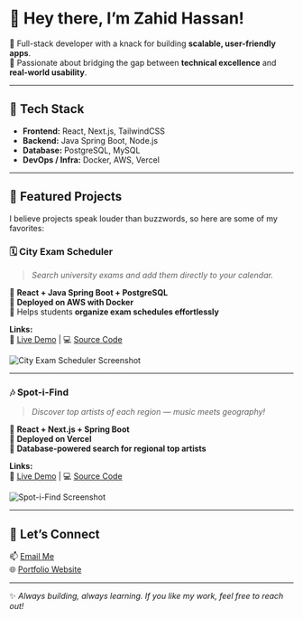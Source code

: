 # 👋 Hey there, I’m Zahid Hassan!  

🚀 Full-stack developer with a knack for building **scalable, user-friendly apps**.  
🎯 Passionate about bridging the gap between **technical excellence** and **real-world usability**.  

---

## 🔧 Tech Stack  
- **Frontend:** React, Next.js, TailwindCSS  
- **Backend:** Java Spring Boot, Node.js  
- **Database:** PostgreSQL, MySQL  
- **DevOps / Infra:** Docker, AWS, Vercel  

---

## 🌟 Featured Projects  

I believe projects speak louder than buzzwords, so here are some of my favorites:  

### 🗓️ City Exam Scheduler  
> *Search university exams and add them directly to your calendar.*  

🔹 **React + Java Spring Boot + PostgreSQL**  
🔹 **Deployed on AWS with Docker**  
🔹 Helps students **organize exam schedules effortlessly**  

**Links:**  
🔗 [Live Demo](http://18.175.56.118/) | 💻 [Source Code](https://github.com/Zadz2005/UniExamScheduler/tree/master/ExamScheduler)  

![City Exam Scheduler Screenshot](/images/CityExamScheduler.png)  

---

### 🎶 Spot-i-Find  
> *Discover top artists of each region — music meets geography!*  

🔹 **React + Next.js + Spring Boot**  
🔹 **Deployed on Vercel**  
🔹 **Database-powered search for regional top artists**  

**Links:**  
🔗 [Live Demo](https://spot-i-find.vercel.app/) | 💻 [Source Code](https://github.com/Zadz2005/SpotIFind/tree/main/Spot-I-Find/src)  

![Spot-i-Find Screenshot](/images/spotifind.png)  

---

## 🤝 Let’s Connect  
📫 [Email Me](mailto:zahidalamyay595@icloud.com)  
🌐 [Portfolio Website](https://portfolio-website-starter-six.vercel.app/)  

---

✨ *Always building, always learning. If you like my work, feel free to reach out!*  
